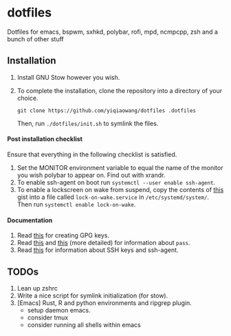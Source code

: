 # dotfiles
Dotfiles for emacs, bspwm, sxhkd, polybar, rofi, mpd, ncmpcpp, zsh and a bunch of other stuff

## Installation
1. Install GNU Stow however you wish.

2. To complete the installation, clone the repository into a directory of your choice.  
   ```
   git clone https://github.com/yiqiaowang/dotfiles .dotfiles
   ```
   Then, run ```./dotfiles/init.sh``` to symlink the files.

#### Post installation checklist
Ensure that everything in the following checklist is satisfied.  
1. Set the MONITOR environment variable to equal the name of the monitor you wish polybar to appear on. Find out with xrandr.
2. To enable ssh-agent on boot run
   ```systemctl --user enable ssh-agent```.
3. To enable a lockscreen on wake from suspend, copy the contents of [this](https://gist.github.com/yiqiaowang/df90ddcb4e7900f626421f505acdce67) gist into a file called ```lock-on-wake.service``` in ```/etc/systemd/system/```. Then run ```systemctl enable lock-on-wake```.

#### Documentation
1. Read [this](https://alexcabal.com/creating-the-perfect-gpg-keypair/) for creating GPG keys.
2. Read [this](https://wiki.archlinux.org/index.php/Pass) and [this](https://sanctum.geek.nz/arabesque/linux-crypto-passwords/) (more detailed) for information about ```pass```.
3. Read [this](https://wiki.archlinux.org/index.php/SSH_keys) for information about SSH keys and ssh-agent.

## TODOs
1. Lean up zshrc
2. Write a nice script for symlink initialization (for stow).
3. [Emacs] Rust, R and python environments and ripgrep plugin.
   - setup daemon emacs.
   - consider tmux
   - consider running all shells within emacs
